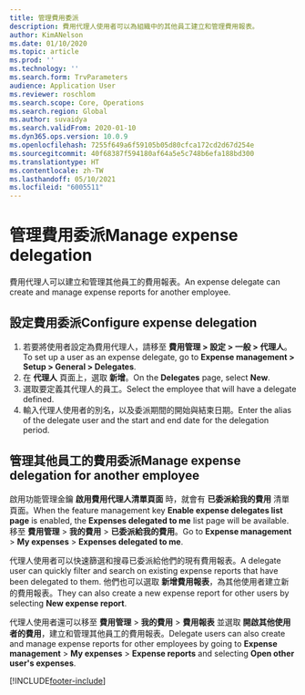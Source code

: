 ```yaml
---
title: 管理費用委派
description: 費用代理人使用者可以為組織中的其他員工建立和管理費用報表。
author: KimANelson
ms.date: 01/10/2020
ms.topic: article
ms.prod: ''
ms.technology: ''
ms.search.form: TrvParameters
audience: Application User
ms.reviewer: roschlom
ms.search.scope: Core, Operations
ms.search.region: Global
ms.author: suvaidya
ms.search.validFrom: 2020-01-10
ms.dyn365.ops.version: 10.0.9
ms.openlocfilehash: 7255f649a6f59105b05d80cfca172cd2d67d254e
ms.sourcegitcommit: 40f68387f594180af64a5e5c748b6efa188bd300
ms.translationtype: HT
ms.contentlocale: zh-TW
ms.lasthandoff: 05/10/2021
ms.locfileid: "6005511"
---
```

# <a name="manage-expense-delegation"></a><span data-ttu-id="9a35b-103">管理費用委派</span><span class="sxs-lookup"><span data-stu-id="9a35b-103">Manage expense delegation</span></span>

<span data-ttu-id="9a35b-104">費用代理人可以建立和管理其他員工的費用報表。</span><span class="sxs-lookup"><span data-stu-id="9a35b-104">An expense delegate can create and manage expense reports for another employee.</span></span>

## <a name="configure-expense-delegation"></a><span data-ttu-id="9a35b-105">設定費用委派</span><span class="sxs-lookup"><span data-stu-id="9a35b-105">Configure expense delegation</span></span>

1. <span data-ttu-id="9a35b-106">若要將使用者設定為費用代理人，請移至 **費用管理 > 設定 > 一般 > 代理人**。</span><span class="sxs-lookup"><span data-stu-id="9a35b-106">To set up a user as an expense delegate, go to **Expense management > Setup > General > Delegates**.</span></span>
2. <span data-ttu-id="9a35b-107">在 **代理人** 頁面上，選取 **新增**。</span><span class="sxs-lookup"><span data-stu-id="9a35b-107">On the **Delegates** page, select **New**.</span></span>
3. <span data-ttu-id="9a35b-108">選取要定義其代理人的員工。</span><span class="sxs-lookup"><span data-stu-id="9a35b-108">Select the employee that will have a delegate defined.</span></span> 
4. <span data-ttu-id="9a35b-109">輸入代理人使用者的別名，以及委派期間的開始與結束日期。</span><span class="sxs-lookup"><span data-stu-id="9a35b-109">Enter the alias of the delegate user and the start and end date for the delegation period.</span></span>

## <a name="manage-expense-delegation-for-another-employee"></a><span data-ttu-id="9a35b-110">管理其他員工的費用委派</span><span class="sxs-lookup"><span data-stu-id="9a35b-110">Manage expense delegation for another employee</span></span>

<span data-ttu-id="9a35b-111">啟用功能管理金鑰 **啟用費用代理人清單頁面** 時，就會有 **已委派給我的費用** 清單頁面。</span><span class="sxs-lookup"><span data-stu-id="9a35b-111">When the feature management key **Enable expense delegates list page** is enabled, the **Expenses delegated to me** list page will be available.</span></span> <span data-ttu-id="9a35b-112">移至 **費用管理** > **我的費用** > **已委派給我的費用**。</span><span class="sxs-lookup"><span data-stu-id="9a35b-112">Go to **Expense management** > **My expenses** > **Expenses delegated to me**.</span></span>

<span data-ttu-id="9a35b-113">代理人使用者可以快速篩選和搜尋已委派給他們的現有費用報表。</span><span class="sxs-lookup"><span data-stu-id="9a35b-113">A delegate user can quickly filter and search on existing expense reports that have been delegated to them.</span></span> <span data-ttu-id="9a35b-114">他們也可以選取 **新增費用報表**，為其他使用者建立新的費用報表。</span><span class="sxs-lookup"><span data-stu-id="9a35b-114">They can also create a new expense report for other users by selecting **New expense report**.</span></span>

<span data-ttu-id="9a35b-115">代理人使用者還可以移至 **費用管理** > **我的費用** > **費用報表** 並選取 **開啟其他使用者的費用**，建立和管理其他員工的費用報表。</span><span class="sxs-lookup"><span data-stu-id="9a35b-115">Delegate users can also create and manage expense reports for other employees by going to **Expense management** > **My expenses** > **Expense reports** and selecting **Open other user's expenses**.</span></span>


[!INCLUDE[footer-include](../includes/footer-banner.md)]